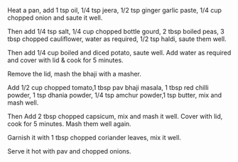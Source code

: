 Heat a pan, add 1 tsp oil, 1/4 tsp jeera, 1/2 tsp ginger garlic paste, 1/4 cup chopped onion and saute it well.

Then add 1/4 tsp salt, 1/4 cup chopped bottle gourd, 2 tbsp boiled peas, 3 tbsp chopped cauliflower, water as required, 1/2 tsp haldi, saute them well.

Then add 1/4 cup boiled and diced potato, saute well. Add water as required and cover with lid & cook for 5 minutes.

Remove the lid, mash the bhaji with a masher.

Add 1/2 cup chopped tomato,1 tbsp pav bhaji masala, 1 tbsp red chilli powder, 1 tsp dhania powder, 1/4 tsp amchur powder,1 tsp butter, mix and mash well.

Then Add 2 tbsp chopped capsicum, mix and mash it well. Cover with lid, cook for 5 minutes. Mash them well again.

Garnish it with 1 tbsp chopped coriander leaves, mix it well.

Serve it hot with pav and chopped onions.

